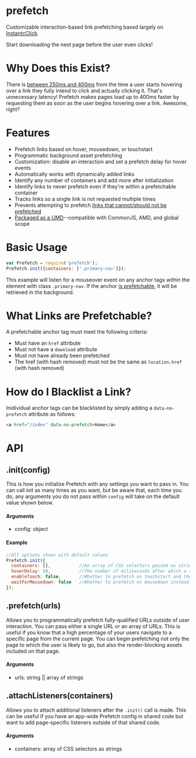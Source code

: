 # prefetch

Customizable interaction-based link prefetching based largely on [InstantcClick](http://instantclick.io/).

Start downloading the next page before the user even clicks!

# Why Does this Exist?

There is [between 250ms and 400ms](http://instantclick.io/click-test) from the time a user starts hovering over a link they fully intend to click and actually clicking it. That's unnecessary latency! Prefetch makes pages load up to 400ms faster by requesting them as soon as the user begins hovering over a link. Awesome, right?

# Features

* Prefetch links based on hover, mousedown, or touchstart
* Programmatic background asset prefetching
* Customization: disable an interaction and set a prefetch delay for hover events
* Automatically works with dynamically added links
* Identify any number of containers and add more after initialization
* Identify links to never prefetch even if they're within a prefetchable container
* Tracks links so a single link is not requested multiple times
* Prevents attempting to prefetch [links that cannot/should not be prefetched](#what-links-are-prefetchable)
* [Packaged as a UMD](http://bob.yexley.net/umd-javascript-that-runs-anywhere/)--compatible with CommonJS, AMD, and global scope

# Basic Usage

```javascript
var Prefetch = require('prefetch');
Prefetch.init({containers: ['.primary-nav']});
```

This example will listen for a mouseover event on any anchor tags within the element with class `.primary-nav`. If the anchor [is prefetchable](#what-links-are-prefetchable), it will be retrieved in the background.

# What Links are Prefetchable?

A prefetchable anchor tag must meet the following criteria:

* Must have an `href` attribute
* Must not have a `download` attribute
* Must not have already been prefetched
* The href (with hash removed) must not be the same as `location.href` (with hash removed)

# How do I Blacklist a Link?

Inidividual anchor tags can be blacklisted by simply adding a `data-no-prefetch` attribute as follows:

```html
<a href="/index" data-no-prefetch>Home</a>
```

# API

## .init(config)

This is how you initialize Prefetch with any settings you want to pass in. You can call init as many times as you want, but be aware that, each time you do, any arguments you do not pass within `config` will take on the default value shown below.

#### Arguments

* config: object

#### Example

```javascript
//All options shown with default values
Prefetch.init({
  containers: [],           //An array of CSS selectors passed as strings
  hoverDelay: 50,           //The number of miliseconds after which a sustained hover triggers a link prefetch
  enableTouch: false,       //Whether to prefetch on touchstart and therefore on mobile
  waitForMousedown: false   //Whether to prefetch on mousedown instead of on hover
});
```

## .prefetch(urls)

Allows you to programmatically prefetch fully-qualified URLs outside of user interaction. You can pass either a single URL or an array of URLs. This is useful if you know that a high percentage of your users navigate to a specific page from the current page. You can begin prefetching not only the page to which the user is likely to go, but also the render-blocking assets included on that page.

#### Arguments

* urls: string || array of strings

## .attachListeners(containers)

Allows you to attach additional listeners after the `.init()` call is made. This can be useful if you have an app-wide Prefetch config in shared code but want to add page-specific listeners outside of that shared code.

#### Arguments

* containers: array of CSS selectors as strings
